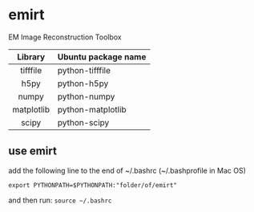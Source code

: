 # emirt
EM Image Reconstruction Toolbox


|Library|Ubuntu package name|
|:-----:|-------------------|
|tifffile|python-tifffile|
|h5py|python-h5py|
|numpy|python-numpy|
|matplotlib|python-matplotlib|
|scipy|python-scipy|


use emirt
---------
add the following line to the end of ~/.bashrc (~/.bashprofile in Mac OS)

`export PYTHONPATH=$PYTHONPATH:"folder/of/emirt"`

and then run: `source ~/.bashrc`
